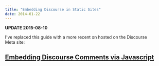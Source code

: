```yaml
---
title: "Embedding Discourse in Static Sites"
date: 2014-01-22
---
```


**UPDATE 2015-08-10**

I've replaced this guide with a more recent on hosted on the Discourse Meta site:

## [Embedding Discourse Comments via Javascript](https://meta.discourse.org/t/embedding-discourse-comments-via-javascript/31963)


